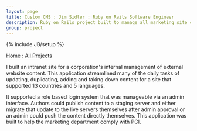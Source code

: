 ```yaml
---
layout: page
title: Custom CMS : Jim Sidler : Ruby on Rails Software Engineer
description: Ruby on Rails project built to manage all marketing site content for FreeLife.com
group: project
---
```

{% include JB/setup %}

[Home](http://jimsidler.com) : [All Projects](http://jimsidler.com/projects.html)

I built an intranet site for a corporation's internal management of external website content. This application streamlined many of the daily tasks of updating, duplicating, adding and taking down content for a site that supported 13 countries and 5 languages.

It supported a role based login system that was manageable via an admin interface. Authors could publish content to a staging server and either migrate that update to the live servers themselves after admin approval or an admin could push the content directly themselves. This application was built to help the marketing department comply with PCI.